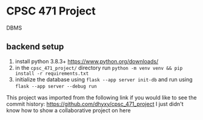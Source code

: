 # CPSC 471 Project
DBMS

## backend setup
1. install python 3.8.3+ https://www.python.org/downloads/
2. in the `cpsc_471_project/` directory run `python -m venv venv && pip install -r requirements.txt`
3. initialize the database using `flask --app server init-db` and run using `flask --app server --debug run`

This project was imported from the following link if you would like to see the commit history: https://github.com/dhyxy/cpsc_471_project
I just didn't know how to show a collaborative project on here

